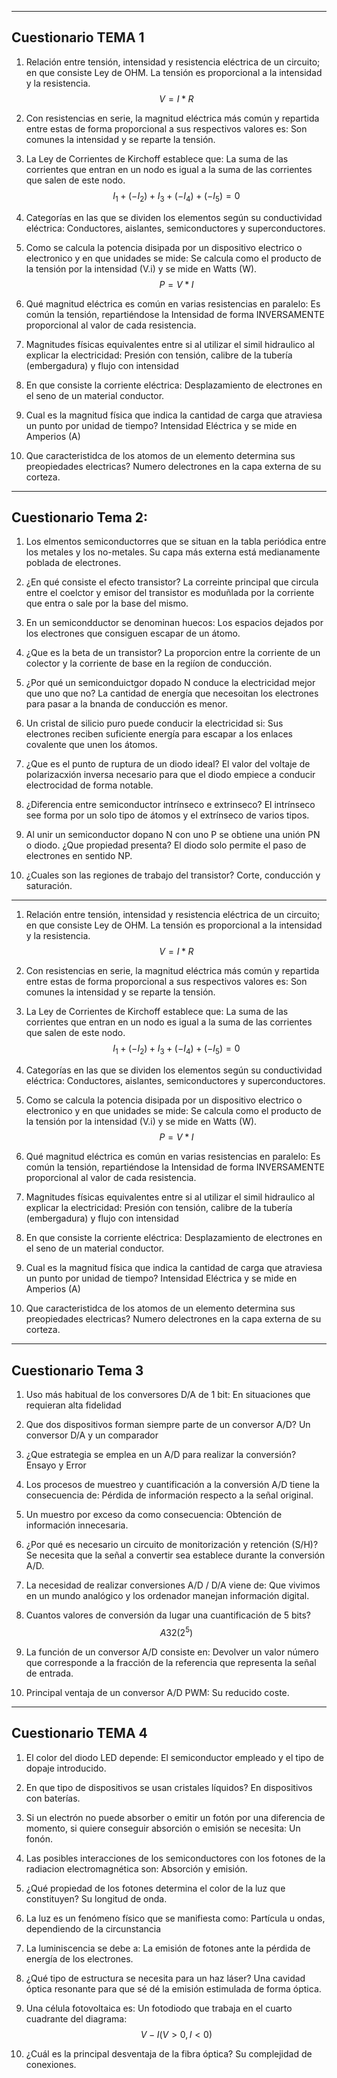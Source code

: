 ----

## Cuestionario TEMA 1

1. Relación entre tensión, intensidad y resistencia eléctrica de un circuito; en que consiste
	Ley de OHM. La tensión es proporcional a la intensidad y la resistencia.
	$$
	V = I * R
	$$
2. Con resistencias en serie, la magnitud eléctrica más común y repartida entre estas de forma proporcional a sus respectivos valores es:
	Son comunes la intensidad y se reparte la tensión.

3. La Ley de Corrientes de Kirchoff establece que:
	La suma de las corrientes que entran en un nodo es igual a la suma de las corrientes que salen de este nodo.
	$$
I_1 + (-I_2) + I_3 + (-I_4) + (-I_5) = 0
$$
4. Categorías en las que se dividen los elementos según su conductividad eléctrica:
	Conductores, aislantes, semiconductores y superconductores. 

5. Como se calcula la potencia disipada por un dispositivo electrico o electronico y en que unidades se mide:
	Se calcula como el producto de la tensión por la intensidad (V.i) y se mide en Watts (W).
	$$ P = V*I$$
6. Qué magnitud eléctrica es común en varias resistencias en paralelo:
	Es común la tensión, repartiéndose la Intensidad de forma INVERSAMENTE proporcional al valor de cada resistencia. 

7. Magnitudes físicas equivalentes entre si al utilizar el simil hidraulico al explicar la electricidad:
	Presión con tensión, calibre de la tubería (embergadura) y flujo con intensidad

8. En que consiste la corriente eléctrica:
	Desplazamiento de electrones en el seno de un material conductor. 

9. Cual es la magnitud física que indica la cantidad de carga que atraviesa un punto por unidad de tiempo?
	Intensidad Eléctrica y se mide en Amperios (A)

10. Que caracteristidca de los atomos de un elemento determina sus preopiedades electricas?
	Numero delectrones en la capa externa de su corteza.

----

## Cuestionario Tema 2:

1. Los elmentos semiconductorres que se situan en la tabla periódica entre los metales y los no-metales.
	Su capa más externa está medianamente poblada de electrones. 

2. ¿En qué consiste el efecto transistor?
	La correinte principal que circula entre el coelctor y emisor del transistor es moduñlada por la corriente que entra o sale por la base del mismo. 

3. En un semicondductor se denominan huecos:
	Los espacios dejados por los electrones que consiguen escapar de un átomo.

4. ¿Que es la beta de un transistor?
	La proporcion entre la corriente de un colector y la corriente de base en la regiíon de conducción. 

5. ¿Por qué un semiconduictgor dopado N conduce la electricidad mejor que uno que no?
	La cantidad de energía que necesoitan los electrones para pasar a la bnanda de conducción es menor. 

6. Un cristal de silicio puro puede conducir la electricidad si:
	Sus electrones reciben suficiente energía para escapar a los enlaces covalente que unen los átomos.

7. ¿Que es el punto de ruptura de un diodo ideal?
	El valor del voltaje de polarizacxión inversa necesario para que el diodo empiece a conducir electrocidad de forma notable. 

8. ¿Diferencia entre semiconductor intrínseco e extrinseco?
	El intrínseco see forma por un solo tipo de átomos y el extrínseco de varios tipos. 

9. Al unir un semiconductor dopano N con uno P se obtiene una unión PN o diodo. ¿Que propiedad presenta?
	El diodo solo permite el paso de electrones en sentido NP. 

10. ¿Cuales son las regiones de trabajo del transistor?
	Corte, conducción y saturación. 

----


1. Relación entre tensión, intensidad y resistencia eléctrica de un circuito; en que consiste
	Ley de OHM. La tensión es proporcional a la intensidad y la resistencia.
	$$
	V = I * R
	$$
2. Con resistencias en serie, la magnitud eléctrica más común y repartida entre estas de forma proporcional a sus respectivos valores es:
	Son comunes la intensidad y se reparte la tensión.

3. La Ley de Corrientes de Kirchoff establece que:
	La suma de las corrientes que entran en un nodo es igual a la suma de las corrientes que salen de este nodo.
	$$
I_1 + (-I_2) + I_3 + (-I_4) + (-I_5) = 0
$$
4. Categorías en las que se dividen los elementos según su conductividad eléctrica:
	Conductores, aislantes, semiconductores y superconductores. 

5. Como se calcula la potencia disipada por un dispositivo electrico o electronico y en que unidades se mide:
	Se calcula como el producto de la tensión por la intensidad (V.i) y se mide en Watts (W).
	$$ P = V*I$$
6. Qué magnitud eléctrica es común en varias resistencias en paralelo:
	Es común la tensión, repartiéndose la Intensidad de forma INVERSAMENTE proporcional al valor de cada resistencia. 

7. Magnitudes físicas equivalentes entre si al utilizar el simil hidraulico al explicar la electricidad:
	Presión con tensión, calibre de la tubería (embergadura) y flujo con intensidad

8. En que consiste la corriente eléctrica:
	Desplazamiento de electrones en el seno de un material conductor. 

9. Cual es la magnitud física que indica la cantidad de carga que atraviesa un punto por unidad de tiempo?
	Intensidad Eléctrica y se mide en Amperios (A)

10. Que caracteristidca de los atomos de un elemento determina sus preopiedades electricas?
	Numero delectrones en la capa externa de su corteza.

---- 
## Cuestionario Tema 3

1. Uso más habitual de los conversores D/A de 1 bit:
	En situaciones que requieran alta fidelidad

2. Que dos dispositivos forman siempre parte de un conversor A/D?
	Un conversor D/A y un comparador

3. ¿Que estrategia se emplea en un A/D para realizar la conversión?
	Ensayo y Error

4. Los procesos de muestreo y cuantificación a la conversión A/D tiene la consecuencia de:
	Pérdida de información respecto a la señal original.

5. Un muestro por exceso da como consecuencia:
	Obtención de información innecesaria.

6. ¿Por qué es necesario un circuito de monitorización y retención (S/H)?
	Se necesita que la señal a convertir sea establece durante la conversión A/D.

7. La necesidad de realizar conversiones A/D / D/A viene de:
	Que vivimos en un mundo analógico y los ordenador manejan información digital.

8. Cuantos valores de conversión da lugar una cuantificación de 5 bits?
	$$A32(2^5)$$
9. La función de un conversor A/D consiste en: 
	Devolver un valor número que corresponde a la fracción de la referencia que representa la señal de entrada.

10. Principal ventaja de un conversor A/D PWM:
	Su reducido coste.

----
## Cuestionario TEMA 4

1. El color del diodo LED depende:
	El semiconductor empleado y el tipo de dopaje introducido. 

2. En que tipo de dispositivos se usan cristales líquidos?
	En dispositivos con baterías. 

3. Si un electrón no puede absorber o emitir un fotón por una diferencia de momento, si quiere conseguir absorción o emisión se necesita:
	Un fonón. 

4. Las posibles interacciones de los semiconductores con los fotones de la radiacion electromagnética son:
	Absorción y emisión.

5. ¿Qué propiedad de los fotones determina el color de la luz que constituyen?
	Su longitud de onda.

6. La luz es un fenómeno físico que se manifiesta como:
	Partícula u ondas, dependiendo de la circunstancia

7. La luminiscencia se debe a:
	La emisión de fotones ante la pérdida de energía de los electrones. 

8. ¿Qué tipo de estructura se necesita para un haz láser?
	Una cavidad óptica resonante para que sé dé la emisión estimulada de forma óptica.

9. Una célula fotovoltaica es:
	Un fotodiodo que trabaja en el cuarto cuadrante del diagrama: $$V-I(V>0,I<0)$$

10. ¿Cuál es la principal desventaja de la fibra óptica?
	Su complejidad de conexiones. 